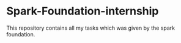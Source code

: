 # Spark-Foundation-internship
This repository contains all my tasks which was given by the spark foundation.
